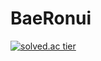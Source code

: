 # BaeRonui
[![solved.ac tier](http://mazassumnida.wtf/api/v2/generate_badge?boj=xogh20321)](https://solved.ac/xogh20321)
